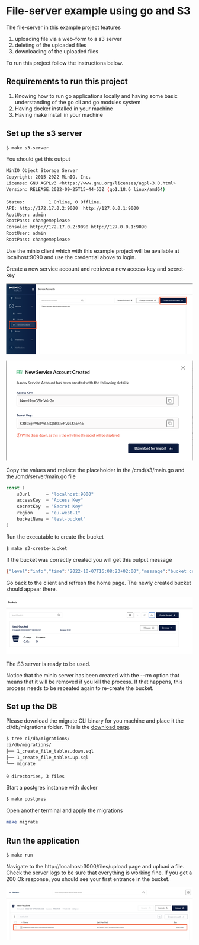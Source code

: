 # File-server example using go and S3
The file-server in this example project features
1. uploading file via a web-form to a s3 server
2. deleting of the uploaded files
3. downloading of the uploaded files

To run this project follow the instructions below.
## Requirements to run this project
1. Knowing how to run go applications locally and having some basic understanding of the go cli and go modules system
2. Having docker installed in your machine
3. Having make install in your machine

## Set up the s3 server
```bash
$ make s3-server
```
You should get this output
```bash
MinIO Object Storage Server
Copyright: 2015-2022 MinIO, Inc.
License: GNU AGPLv3 <https://www.gnu.org/licenses/agpl-3.0.html>
Version: RELEASE.2022-09-25T15-44-53Z (go1.18.6 linux/amd64)

Status:         1 Online, 0 Offline.
API: http://172.17.0.2:9000  http://127.0.0.1:9000
RootUser: admin
RootPass: changemeplease
Console: http://172.17.0.2:9090 http://127.0.0.1:9090
RootUser: admin
RootPass: changemeplease
```

Use the minio client which with this example project will be available at localhost:9090 and use the credential above to login.

Create a new service account and retrieve a new access-key and secret-key

![](docs/images/create_minio_service_account_1.png)

![](docs/images/create_minio_service_account_2.png)

Copy the values and replace the placeholder in the /cmd/s3/main.go and the /cmd/server/main.go file

```go
const (
	s3url      = "localhost:9000"
	accessKey  = "Access Key"
	secretKey  = "Secret Key"
	region     = "eu-west-1"
	bucketName = "test-bucket"
)
```
Run the executable to create the bucket
```bash
$ make s3-create-bucket
```

If the bucket was correctly created you will get this output message
```bash
{"level":"info","time":"2022-10-07T16:08:23+02:00","message":"bucket created successfully"}
```

Go back to the client and refresh the home page. The newly created bucket should appear there.

![](docs/images/create_bucket.png)

The S3 server is ready to be used.

Notice that the minio server has been created with the --rm option that means that it will be removed if you kill the process. If that happens, this process needs to be repeated again to re-create the bucket.

## Set up the DB
Please download the migrate CLI binary for you machine and place it the ci/db/migrations folder. This is the [download page](https://github.com/golang-migrate/migrate/releases).

```bash
$ tree ci/db/migrations/
ci/db/migrations/
├── 1_create_file_tables.down.sql
├── 1_create_file_tables.up.sql
└── migrate

0 directories, 3 files
```

Start a postgres instance with docker

```bash
$ make postgres
```
Open another terminal and apply the migrations

```bash
make migrate
```

## Run the application
```bash
$ make run
```

Navigate to the http://localhost:3000/files/upload page and upload a file. Check the server logs to be sure that everything is working fine. If you get a 200 Ok response,
you should see your first entrance in the bucket.


![](docs/images/uploaded_bucket.png)



